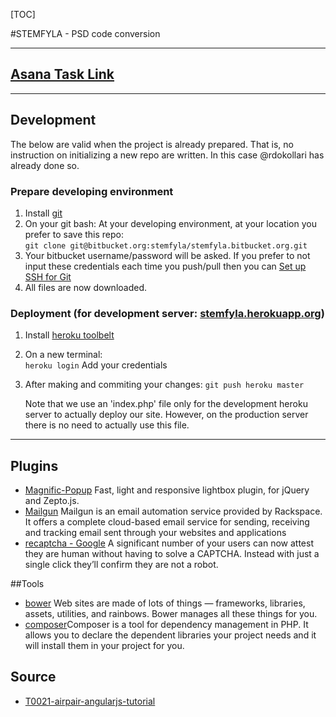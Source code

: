 [TOC] 

#STEMFYLA - PSD code conversion

***

## [Asana Task Link](https://app.asana.com/0/21425644731737/21425644731744) 

***

## Development
The below are valid when the project is already prepared. That is, no instruction on initializing a new repo are written. In this case @rdokollari has already done so. 
### Prepare developing environment
1. Install [git](http://git-scm.com/downloads)
2. On your git bash:
	At your developing environment, at your location you prefer to save this repo:  
	`git clone git@bitbucket.org:stemfyla/stemfyla.bitbucket.org.git`  
3. Your bitbucket username/password will be asked. If you prefer to not input these credentials each time you push/pull then you can [Set up SSH for Git](https://confluence.atlassian.com/display/BITBUCKET/Set+up+SSH+for+Git)  
4. All files are now downloaded.  

### Deployment (for development server: [stemfyla.herokuapp.org](http://stemfyla.herokuapp.org))
1. Install [heroku toolbelt](https://toolbelt.heroku.com/)
2. On a new terminal:  
	`heroku login` Add your credentials
3. After making and commiting your changes:
	`git push heroku master`
	
	Note that we use an 'index.php' file only for the development heroku server to actually deploy our site. However, on the production server there is no need to actually use this file. 
***

## Plugins
- [Magnific-Popup](https://github.com/dimsemenov/Magnific-Popup) Fast, light and responsive lightbox plugin, for jQuery and Zepto.js.
- [Mailgun](https://mailgun.com/) Mailgun is an email automation service provided by Rackspace. It offers a complete cloud-based email service for sending, receiving and tracking email sent through your websites and applications
- [recaptcha - Google](https://www.google.com/recaptcha/intro/index.html) A significant number of your users can now attest they are human without having to solve a CAPTCHA. Instead with just a single click they’ll confirm they are not a robot.                               

##Tools
- [bower](http://bower.io/) Web sites are made of lots of things — frameworks, libraries, assets, utilities, and rainbows. Bower manages all these things for you.
- [composer](https://getcomposer.org/)Composer is a tool for dependency management in PHP. It allows you to declare the dependent libraries your project needs and it will install them in your project for you.

## Source
- [T0021-airpair-angularjs-tutorial](https://github.com/airpair/T0021-airpair-angularjs-tutorial)